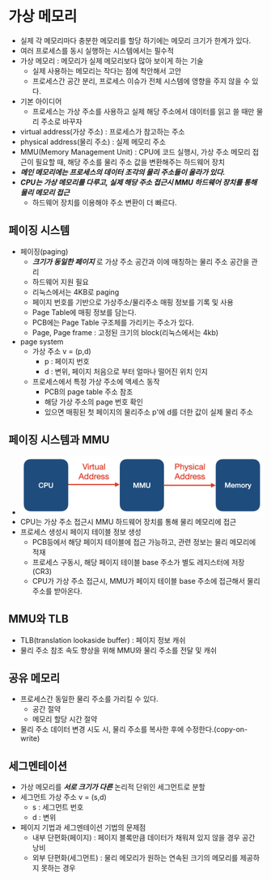 # 가상 메모리
- 실제 각 메모리마다 충분한 메모리를 할당 하기에는 메모리 크기가 한계가 있다.
- 여러 프로세스를 동시 실행하는 시스템에서는 필수적
- 가상 메모리 : 메모리가 실제 메모리보다 많아 보이게 하는 기술
    - 실제 사용하는 메모리는 작다는 점에 착안해서 고안
    - 프로세스간 공간 분리, 프로세스 이슈가 전체 시스템에 영향을 주지 않을 수 있다.
- 기본 아이디어
    - 프로세스는 가상 주소를 사용하고 실제 해당 주소에서 데이터를 읽고 쓸 때만 물리 주소로 바꾸자
- virtual address(가상 주소) : 프로세스가 참고하는 주소
- physical address(물리 주소) : 실제 메모리 주소
- MMU(Memory Management Unit) : CPU에 코드 실행시, 가상 주소 메모리 접근이 필요할 때, 해당 주소를 물리 주소 값을 변환해주는 하드웨어 장치
- __*메인 메모리에는 프로세스의 데이터 조각의 물리 주소들이 올라가 있다.*__
- __*CPU는 가상 메모리를 다루고, 실제 해당 주소 접근시 MMU 하드웨어 장치를 통해 물리 메모리 접근*__
    - 하드웨어 장치를 이용해야 주소 변환이 더 빠르다.

## 페이징 시스템
- 페이징(paging)
    - __*크기가 동일한 페이지*__ 로 가상 주소 공간과 이에 매칭하는 물리 주소 공간을 관리
    - 하드웨어 지원 필요
    - 리눅스에서는 4KB로 paging
    - 페이지 번호를 기반으로 가상주소/물리주소 매핑 정보를 기록 및 사용
    - Page Table에 매핑 정보를 담는다.
    - PCB에는 Page Table 구조체를 가리키는 주소가 있다.
    - Page, Page frame : 고정된 크기의 block(리눅스에서는 4kb)
- page system
    - 가상 주소 v = (p,d)
        - p : 페이지 번호
        - d : 변위, 페이지 처음으로 부터 얼마나 떨어진 위치 인지
    - 프로세스에서 특정 가상 주소에 액세스 동작
        - PCB의 page table 주소 참조
        - 해당 가상 주소의 page 번호 확인
        - 있으면 매핑된 첫 페이지의 물리주소 p'에 d를 더한 값이 실제 물리 주소

## 페이징 시스템과 MMU
- ![virtual memory](./img/virtual_memory.png)
- CPU는 가상 주소 접근시 MMU 하드웨어 장치를 통해 물리 메모리에 접근
- 프로세스 생성시 페이지 테이블 정보 생성
    - PCB등에서 해당 페이지 테이블에 접근 가능하고, 관련 정보는 물리 메모리에 적재
    - 프로세스 구동시, 해당 페이지 테이블 base 주소가 별도 레지스터에 저장(CR3)
    - CPU가 가상 주소 접근시, MMU가 페이지 테이블 base 주소에 접근해서 물리 주소를 받아온다.

## MMU와 TLB
- TLB(translation lookaside buffer) : 페이지 정보 캐쉬
- 물리 주소 참조 속도 향상을 위해 MMU와 물리 주소를 전달 및 캐쉬

## 공유 메모리
- 프로세스간 동일한 물리 주소를 가리킬 수 있다.
    - 공간 절약
    - 메모리 할당 시간 절약
- 물리 주소 데이터 변경 시도 시, 물리 주소를 복사한 후에 수정한다.(copy-on- write)

## 세그멘테이션
- 가상 메모리를 __*서로 크기가 다른*__ 논리적 단위인 세그먼트로 분할
- 세그먼트 가상 주소 v = (s,d)
    - s : 세그먼트 번호
    - d : 변위
- 페이지 기법과 세그멘테이션 기법의 문제점
    - 내부 단편화(페이지) : 페이지 블록만큼 데이터가 채워져 있지 않을 경우 공간 낭비
    - 외부 단편화(세그먼트) : 물리 메모리가 원하는 연속된 크기의 메모리를 제공하지 못하는 경우